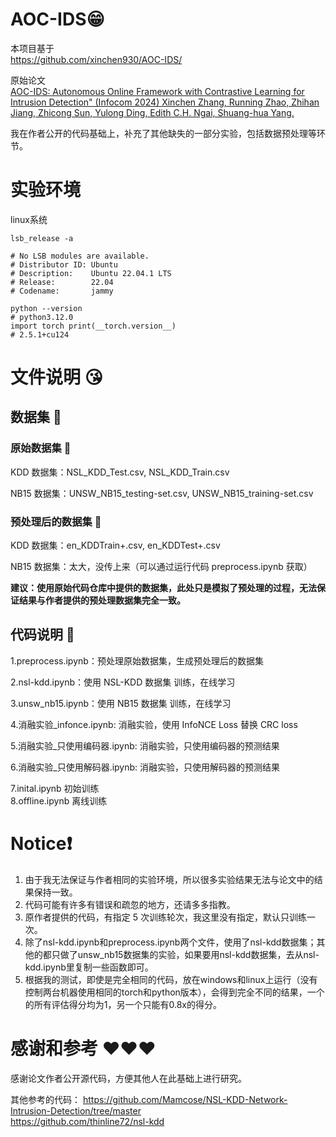 # AOC-IDS😁

本项目基于  
https://github.com/xinchen930/AOC-IDS/

原始论文  
[AOC-IDS: Autonomous Online Framework with Contrastive Learning for Intrusion Detection" (Infocom 2024)
Xinchen Zhang, Running Zhao, Zhihan Jiang, Zhicong Sun, Yulong Ding, Edith C.H. Ngai, Shuang-hua Yang.](https://ieeexplore.ieee.org/document/10621346/)

我在作者公开的代码基础上，补充了其他缺失的一部分实验，包括数据预处理等环节。

# 实验环境
linux系统  

```
lsb_release -a

# No LSB modules are available.
# Distributor ID: Ubuntu
# Description:    Ubuntu 22.04.1 LTS
# Release:        22.04
# Codename:       jammy

python --version
# python3.12.0
import torch print(__torch.version__)
# 2.5.1+cu124
```
# 文件说明 😘

## 数据集 🤡

### 原始数据集 🤡

KDD 数据集：NSL_KDD_Test.csv, NSL_KDD_Train.csv   

NB15 数据集：UNSW_NB15_testing-set.csv, UNSW_NB15_training-set.csv

### 预处理后的数据集 🤡

KDD 数据集：en_KDDTrain+.csv, en_KDDTest+.csv  

NB15 数据集：太大，没传上来（可以通过运行代码 preprocess.ipynb 获取）  

**建议：使用原始代码仓库中提供的数据集，此处只是模拟了预处理的过程，无法保证结果与作者提供的预处理数据集完全一致。**

## 代码说明 🤡

1.preprocess.ipynb：预处理原始数据集，生成预处理后的数据集

2.nsl-kdd.ipynb：使用 NSL-KDD 数据集 训练，在线学习

3.unsw_nb15.ipynb：使用 NB15 数据集 训练，在线学习

4.消融实验\_infonce.ipynb: 消融实验，使用 InfoNCE Loss 替换 CRC loss

5.消融实验\_只使用编码器.ipynb: 消融实验，只使用编码器的预测结果

6.消融实验\_只使用解码器.ipynb: 消融实验，只使用解码器的预测结果

7.inital.ipynb 初始训练  
8.offline.ipynb 离线训练


# Notice❗

1. 由于我无法保证与作者相同的实验环境，所以很多实验结果无法与论文中的结果保持一致。
2. 代码可能有许多有错误和疏忽的地方，还请多多指教。
3. 原作者提供的代码，有指定 5 次训练轮次，我这里没有指定，默认只训练一次。  
4. 除了nsl-kdd.ipynb和preprocess.ipynb两个文件，使用了nsl-kdd数据集；其他的都只做了unsw_nb15数据集的实验，如果要用nsl-kdd数据集，去从nsl-kdd.ipynb里复制一些函数即可。
5. 根据我的测试，即使是完全相同的代码，放在windows和linux上运行（没有控制两台机器使用相同的torch和python版本），会得到完全不同的结果，一个的所有评估得分均为1，另一个只能有0.8x的得分。
# 感谢和参考 ❤️❤️❤️

感谢论文作者公开源代码，方便其他人在此基础上进行研究。

其他参考的代码：
https://github.com/Mamcose/NSL-KDD-Network-Intrusion-Detection/tree/master     
https://github.com/thinline72/nsl-kdd
